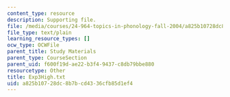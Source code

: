 ```yaml
---
content_type: resource
description: Supporting file.
file: /media/courses/24-964-topics-in-phonology-fall-2004/a825b10728dc8b7bcd4336cfb85d1ef4_Exp3High.txt
file_type: text/plain
learning_resource_types: []
ocw_type: OCWFile
parent_title: Study Materials
parent_type: CourseSection
parent_uid: f600f19d-ae22-b3f4-9437-c8db79bbe880
resourcetype: Other
title: Exp3High.txt
uid: a825b107-28dc-8b7b-cd43-36cfb85d1ef4
---
```

